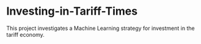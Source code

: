 # Investing-in-Tariff-Times
This project investigates a Machine Learning strategy for investment in the tariff economy.
